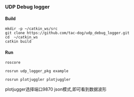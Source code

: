 ### UDP Debug logger

#### Build

```
mkdir -p ~/catkin_ws/src
git clone https://github.com/tac-dog/udp_debug_logger.git
cd  ~/catkin_ws
catkin build
```

#### Run

```
roscore

rosrun udp_logger_pkg example

rosrun plotjuggler plotjuggler
```

plotjugger选择端口9870    json模式,即可看到数据波形
